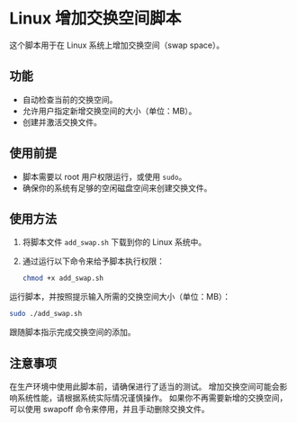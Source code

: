 # Linux 增加交换空间脚本

这个脚本用于在 Linux 系统上增加交换空间（swap space）。

## 功能

- 自动检查当前的交换空间。
- 允许用户指定新增交换空间的大小（单位：MB）。
- 创建并激活交换文件。

## 使用前提

- 脚本需要以 root 用户权限运行，或使用 `sudo`。
- 确保你的系统有足够的空闲磁盘空间来创建交换文件。

## 使用方法

1. 将脚本文件 `add_swap.sh` 下载到你的 Linux 系统中。
2. 通过运行以下命令来给予脚本执行权限：

   ```bash
   chmod +x add_swap.sh
      ```
运行脚本，并按照提示输入所需的交换空间大小（单位：MB）：

   ```bash
sudo ./add_swap.sh
   ```
跟随脚本指示完成交换空间的添加。

## 注意事项
在生产环境中使用此脚本前，请确保进行了适当的测试。
增加交换空间可能会影响系统性能，请根据系统实际情况谨慎操作。
如果你不再需要新增的交换空间，可以使用 swapoff 命令来停用，并且手动删除交换文件。
